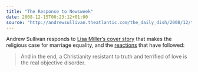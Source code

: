 ```yaml
---
title: "The Response to Newsweek"
date: 2008-12-15T00:23:12+01:00
source: "http://andrewsullivan.theatlantic.com/the_daily_dish/2008/12/the-response-to.html"
---
```


Andrew Sullivan responds to [Lisa Miller’s cover story](http://www.newsweek.com/id/172653) that makes the religious case for marriage equality, and the [reactions](http://www.amconmag.com/larison/2008/12/08/the-worst-kind/) that have followed:

> And in the end, a Christianity resistant to truth and terrified of love is the real objective disorder.
